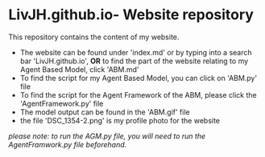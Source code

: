 # LivJH.github.io- Website repository 

This repository contains the content of my website.

* The website can be found under 'index.md' or by typing into a search bar 'LivJH.github.io', **OR** to find the part of the website relating to my Agent Based Model, click 'ABM.md'
* To find the script for my Agent Based Model, you can click on 'ABM.py' file
* To find the script for the Agent Framework of the ABM, please click the 'AgentFramework.py' file
* The model output can be found in the 'ABM.gif' file
* the file 'DSC_1354-2.png' is my profile photo for the website

_please note: to run the AGM.py file, you will need to run the AgentFramwork.py file beforehand_. 

